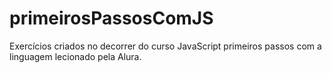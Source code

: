 # primeirosPassosComJS
Exercícios criados no decorrer do curso JavaScript primeiros passos com a linguagem lecionado pela Alura.
